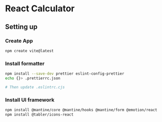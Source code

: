 # React Calculator

## Setting up

### Create App

```sh
npm create vite@latest
```

### Install formatter

```sh
npm install --save-dev prettier eslint-config-prettier
echo {}> .prettierrc.json

# Then update .eslintrc.cjs
```

### Install UI framework

```sh
npm install @mantine/core @mantine/hooks @mantine/form @emotion/react
npm install @tabler/icons-react
```
